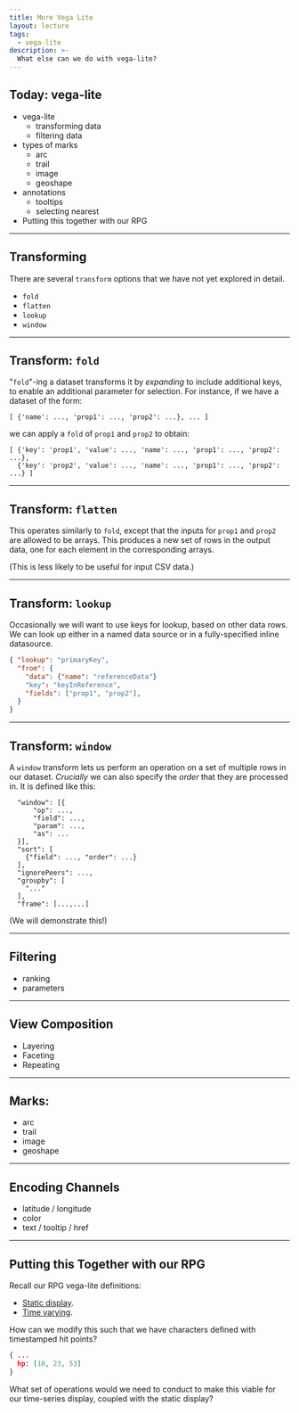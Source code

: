 ```yaml
---
title: More Vega Lite
layout: lecture
tags: 
  - vega-lite
description: >-
  What else can we do with vega-lite?
---
```



## Today: vega-lite

 * vega-lite
    * transforming data
    * filtering data
 * types of marks
    * arc
    * trail
    * image
    * geoshape
 * annotations
    * tooltips
    * selecting nearest
 * Putting this together with our RPG

---


## Transforming

There are several `transform` options that we have not yet explored in detail.

 * `fold`
 * `flatten`
 * `lookup`
 * `window`

---

## Transform: `fold`

"`fold`"-ing a dataset transforms it by *expanding* to include additional keys,
to enable an additional parameter for selection.  For instance, if we have a
dataset of the form:

```
[ {'name': ..., 'prop1': ..., 'prop2': ...}, ... ]
```

we can apply a `fold` of `prop1` and `prop2` to obtain:

```
[ {'key': 'prop1', 'value': ..., 'name': ..., 'prop1': ..., 'prop2': ...},
  {'key': 'prop2', 'value': ..., 'name': ..., 'prop1': ..., 'prop2': ...} ]
```

---

## Transform: `flatten`

This operates similarly to `fold`, except that the inputs for `prop1` and
`prop2` are allowed to be arrays.  This produces a new set of rows in the
output data, one for each element in the corresponding arrays.

(This is less likely to be useful for input CSV data.)

---

## Transform: `lookup`

Occasionally we will want to use keys for lookup, based on other data rows.  We
can look up either in a named data source or in a fully-specified inline
datasource.

```json
{ "lookup": "primaryKey",
  "from": {
    "data": {"name": "referenceData"}
    "key": "keyInReference",
    "fields": ["prop1", "prop2"],
  }
}
```

---

## Transform: `window`

A `window` transform lets us perform an operation on a set of multiple rows in
our dataset.  *Crucially* we can also specify the *order* that they are
processed in.  It is defined like this:

```
  "window": [{
	  "op": ...,
	  "field": ...,
	  "param": ...,
	  "as": ...
  }],
  "sort": [
	{"field": ..., "order": ...}
  ],
  "ignorePeers": ...,
  "groupby": [
	"..."
  ],
  "frame": [...,...]
```

(We will demonstrate this!)

---

## Filtering

 * ranking
 * parameters

---

## View Composition

 * Layering
 * Faceting
 * Repeating

---

## Marks:

 * arc
 * trail
 * image
 * geoshape

---

## Encoding Channels

 * latitude / longitude
 * color
 * text / tooltip / href

---

## Putting this Together with our RPG

Recall our RPG vega-lite definitions:

 * [Static display](https://gist.githubusercontent.com/matthewturk/3cfe1286946fd23e9790d2abea1548a8/raw/eafb4fd05cc076dc7731d6523bbf6ec39aa3ba6e/rpg_2.json).
 * [Time varying](https://gist.githubusercontent.com/matthewturk/3cfe1286946fd23e9790d2abea1548a8/raw/eafb4fd05cc076dc7731d6523bbf6ec39aa3ba6e/rpg_3.json).

How can we modify this such that we have characters defined with timestamped hit points?

```json
{ ...
  hp: [10, 23, 53]
}
```

What set of operations would we need to conduct to make this viable for our
time-series display, coupled with the static display?
